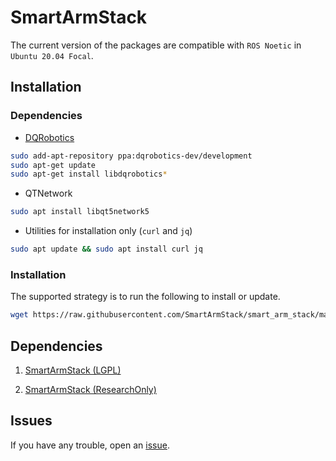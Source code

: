 # SmartArmStack



The current version of the packages are compatible with `ROS Noetic` in `Ubuntu 20.04 Focal`.

## Installation

### Dependencies

- [DQRobotics](https://github.com/dqrobotics/cpp/)
```sh
sudo add-apt-repository ppa:dqrobotics-dev/development
sudo apt-get update
sudo apt-get install libdqrobotics*
```

- QTNetwork
```sh
sudo apt install libqt5network5
```

- Utilities for installation only (`curl` and `jq`)
```sh
sudo apt update && sudo apt install curl jq
```

### Installation

The supported strategy is to run the following to install or update.
```sh
wget https://raw.githubusercontent.com/SmartArmStack/smart_arm_stack/main/install.sh && sh install.sh
```

## Dependencies

1. [SmartArmStack (LGPL)](https://github.com/SmartArmStack/smart_arm_stack_lgpl)

2. [SmartArmStack (ResearchOnly)](https://github.com/SmartArmStack/smart_arm_stack_researchonly)

## Issues

If you have any trouble, open an [issue](https://github.com/SmartArmStack/smart_arm_stack/issues).
